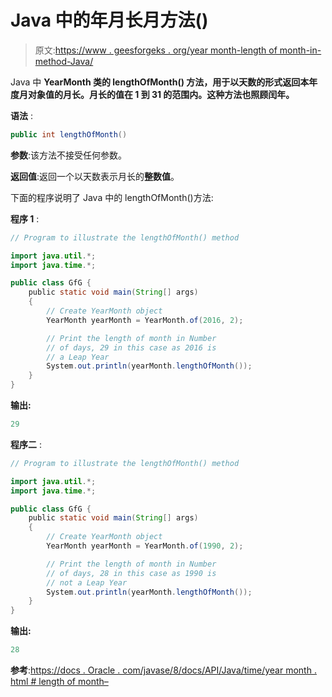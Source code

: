 # Java 中的年月长月方法()

> 原文:[https://www . geesforgeks . org/year month-length of month-in-method-Java/](https://www.geeksforgeeks.org/yearmonth-lengthofmonth-method-in-java/)

Java 中 **YearMonth 类的 **lengthOfMonth()** 方法，用于以天数的形式返回本年度月对象值的月长。月长的值在 1 到 31 的范围内。这种方法也照顾闰年。**

**语法** :

```java
public int lengthOfMonth()

```

**参数**:该方法不接受任何参数。

**返回值**:返回一个以天数表示月长的**整数值**。

下面的程序说明了 Java 中的 lengthOfMonth()方法:

**程序 1** :

```java
// Program to illustrate the lengthOfMonth() method

import java.util.*;
import java.time.*;

public class GfG {
    public static void main(String[] args)
    {
        // Create YearMonth object
        YearMonth yearMonth = YearMonth.of(2016, 2);

        // Print the length of month in Number
        // of days, 29 in this case as 2016 is
        // a Leap Year
        System.out.println(yearMonth.lengthOfMonth());
    }
}
```

**输出:**

```java
29

```

**程序二** :

```java
// Program to illustrate the lengthOfMonth() method

import java.util.*;
import java.time.*;

public class GfG {
    public static void main(String[] args)
    {
        // Create YearMonth object
        YearMonth yearMonth = YearMonth.of(1990, 2);

        // Print the length of month in Number
        // of days, 28 in this case as 1990 is
        // not a Leap Year
        System.out.println(yearMonth.lengthOfMonth());
    }
}
```

**输出:**

```java
28

```

**参考**:[https://docs . Oracle . com/javase/8/docs/API/Java/time/year month . html # length of month–](https://docs.oracle.com/javase/8/docs/api/java/time/YearMonth.html#lengthOfMonth--)